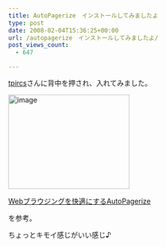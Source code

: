 ```yaml
---
title: AutoPagerize　インストールしてみましたよ
type: post
date: 2008-02-04T15:36:25+00:00
url: /autopagerize　インストールしてみましたよ/
post_views_count:
  - 647

---
```

[tpircs][1]さんに背中を押され、入れてみました。

[<img style="border-right: 0px; border-top: 0px; border-left: 0px; border-bottom: 0px" height="190" alt="image" src="https://i2.wp.com/jqinglong.html.xdomain.jp/bimg/image_thumb_10.png?resize=244%2C190" width="244" border="0" data-recalc-dims="1" />][2] 

[Webブラウジングを快適にするAutoPagerize][3]

を参考。

ちょっとキモイ感じがいい感じ♪

 [1]: http://app.cocolog-nifty.com/t/comments?__mode=red&user_id=7440&id=17394297
 [2]: https://i1.wp.com/jqinglong.html.xdomain.jp/bimg/image_10.png
 [3]: http://labs.unoh.net/2007/09/webautopagerize.html